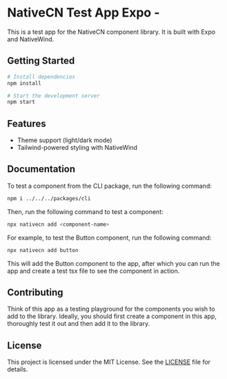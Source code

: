 # NativeCN Test App Expo -

This is a test app for the NativeCN component library. It is built with Expo and NativeWind.

## Getting Started

```bash
# Install dependencies
npm install

# Start the development server
npm start
```

## Features

- Theme support (light/dark mode)
- Tailwind-powered styling with NativeWind

## Documentation

To test a component from the CLI package, run the following command:

```bash
npm i ../../../packages/cli
```

Then, run the following command to test a component:

```bash
npx nativecn add <component-name>
```

For example, to test the Button component, run the following command:

```bash
npx nativecn add button
```

This will add the Button component to the app, after which you can run the app and create a test tsx file to see the component in action.

## Contributing

Think of this app as a testing playground for the components you wish to add to the library. Ideally, you should first create a component in this app, thoroughly test it out and then add it to the library.

## License

This project is licensed under the MIT License. See the [LICENSE](LICENSE) file for details.
